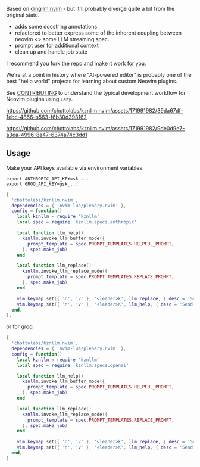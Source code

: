 Based on [dingllm.nvim](https://github.com/yacineMTB/dingllm.nvim) - but it'll probably diverge quite a bit from the original state.

- adds some docstring annotations
- refactored to better express some of the inherent coupling
between neovim <> some LLM streaming spec.
- prompt user for additional context
- clean up and handle job state

I recommend you fork the repo and make it work for you.

We're at a point in history where "AI-powered editor" is probably one of the best "hello world" projects for learning about custom Neovim plugins.

See [CONTRIBUTING](CONTRIBUTING.md) to understand the typical development workflow for Neovim plugins using `Lazy`.

https://github.com/chottolabs/kznllm.nvim/assets/171991982/39da67df-1ebc-4866-b563-f6b30d393162

https://github.com/chottolabs/kznllm.nvim/assets/171991982/9de0d9e7-a3ea-4996-8a47-6374a74c3dd1



## Usage

Make your API keys available via environment variables
```
export ANTHROPIC_API_KEY=sk-...
export GROQ_API_KEY=gsk_...
```

```lua
{
  'chottolabs/kznllm.nvim',
  dependencies = { 'nvim-lua/plenary.nvim' },
  config = function()
    local kznllm = require 'kznllm'
    local spec = require 'kznllm.specs.anthropic'

    local function llm_help()
      kznllm.invoke_llm_buffer_mode({
        prompt_template = spec.PROMPT_TEMPLATES.HELPFUL_PROMPT,
      }, spec.make_job)
    end

    local function llm_replace()
      kznllm.invoke_llm_replace_mode({
        prompt_template = spec.PROMPT_TEMPLATES.REPLACE_PROMPT,
      }, spec.make_job)
    end

    vim.keymap.set({ 'n', 'v' }, '<leader>k', llm_replace, { desc = 'Send current selection to LLM llm_replace' })
    vim.keymap.set({ 'n', 'v' }, '<leader>K', llm_help, { desc = 'Send current selection to LLM llm_help' })
  end,
},
```

or for groq
```lua
{
  'chottolabs/kznllm.nvim',
  dependencies = { 'nvim-lua/plenary.nvim' },
  config = function()
    local kznllm = require 'kznllm'
    local spec = require 'kznllm.specs.openai'

    local function llm_help()
      kznllm.invoke_llm_buffer_mode({
        prompt_template = spec.PROMPT_TEMPLATES.HELPFUL_PROMPT,
      }, spec.make_job)
    end

    local function llm_replace()
      kznllm.invoke_llm_replace_mode({
        prompt_template = spec.PROMPT_TEMPLATES.REPLACE_PROMPT,
      }, spec.make_job)
    end

    vim.keymap.set({ 'n', 'v' }, '<leader>k', llm_replace, { desc = 'Send current selection to LLM llm_replace' })
    vim.keymap.set({ 'n', 'v' }, '<leader>K', llm_help, { desc = 'Send current selection to LLM llm_help' })
  end,
}
```
